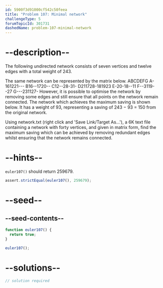 ```yaml
---
id: 5900f3d91000cf542c50feea
title: "Problem 107: Minimal network"
challengeType: 5
forumTopicId: 301731
dashedName: problem-107-minimal-network
---
```


# --description--

The following undirected network consists of seven vertices and twelve edges with a total weight of 243.

The same network can be represented by the matrix below. ABCDEFG A-161221--- B16--1720-- C12--28-31- D211728-181923 E-20-18--11 F--3119--27 G---231127- However, it is possible to optimise the network by removing some edges and still ensure that all points on the network remain connected. The network which achieves the maximum saving is shown below. It has a weight of 93, representing a saving of 243 − 93 = 150 from the original network.

Using network.txt (right click and 'Save Link/Target As...'), a 6K text file containing a network with forty vertices, and given in matrix form, find the maximum saving which can be achieved by removing redundant edges whilst ensuring that the network remains connected.

# --hints--

`euler107()` should return 259679.

```js
assert.strictEqual(euler107(), 259679);
```

# --seed--

## --seed-contents--

```js
function euler107() {
  return true;
}

euler107();
```

# --solutions--

```js
// solution required
```
